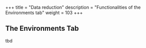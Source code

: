 +++
title = "Data reduction"
description = "Functionalities of the Environments tab"
weight = 103
+++

## The Environments Tab
 tbd